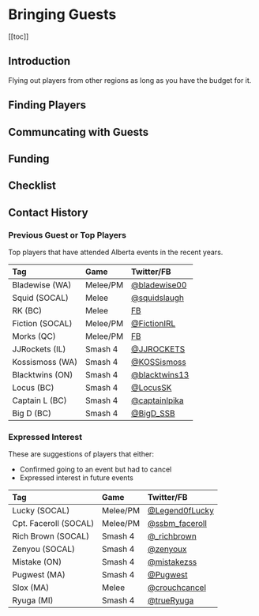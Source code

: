 # Bringing Guests

[[toc]]

## Introduction

Flying out players from other regions as long as you have the budget for it.

## Finding Players

## Communcating with Guests

## Funding

## Checklist

## Contact History

### Previous Guest or Top Players

Top players that have attended Alberta events in the recent years.

| Tag                 | Game          | Twitter/FB                                             |
|:--------------------|:--------------|:-------------------------------------------------------|
| Bladewise (WA)      | Melee/PM      |[@bladewise00](https://twitter.com/bladewise00)         |
| Squid (SOCAL)       | Melee         |[@squidslaugh](https://twitter.com/squidslaugh)         |
| RK (BC)             | Melee         |[FB](https://www.facebook.com/danelim)                  |
| Fiction (SOCAL)     | Melee/PM      |[@FictionIRL](https://twitter.com/FictionIRL)           |
| Morks (QC)          | Melee/PM      |[FB](https://www.facebook.com/morksqc)                  |
| JJRockets (IL)      | Smash 4       |[@JJROCKETS](https://twitter.com/JJROCKETS)             |
| Kossismoss (WA)     | Smash 4       |[@KOSSismoss](https://twitter.com/KOSSismoss)           |
| Blacktwins (ON)     | Smash 4       |[@blacktwins13](https://twitter.com/blacktwins13)       |
| Locus (BC)          | Smash 4       |[@LocusSK](https://twitter.com/LocusSK)                 |
| Captain L (BC)      | Smash 4       |[@captainlpika](https://twitter.com/captainlpika)       |
| Big D (BC)          | Smash 4       |[@BigD_SSB](https://twitter.com/BigD_SSB)               |


### Expressed Interest

These are suggestions of players that either:

* Confirmed going to an event but had to cancel
* Expressed interest in future events

| Tag                  | Game          | Twitter/FB                                             |
|:---------------------|:--------------|:-------------------------------------------------------|
| Lucky (SOCAL)        | Melee/PM      |[@Legend0fLucky](https://twitter.com/Legend0fLucky)     |
| Cpt. Faceroll (SOCAL)| Melee/PM      |[@ssbm_faceroll](https://twitter.com/ssbm_faceroll)     |
| Rich Brown (SOCAL)   | Smash 4       |[@_richbrown](https://twitter.com/_richbrown)           |
| Zenyou (SOCAL)       | Smash 4       |[@zenyoux](https://twitter.com/zenyoux)                 |
| Mistake (ON)         | Smash 4       |[@mistakezss](https://twitter.com/mistakezss)           |
| Pugwest (MA)         | Smash 4       |[@Pugwest](https://twitter.com/Pugwest)                 |
| Slox (MA)            | Melee         |[@crouchcancel](https://twitter.com/crouchcancel)       |
| Ryuga (MI)           | Smash 4       |[@trueRyuga](https://twitter.com/trueRyuga)             |